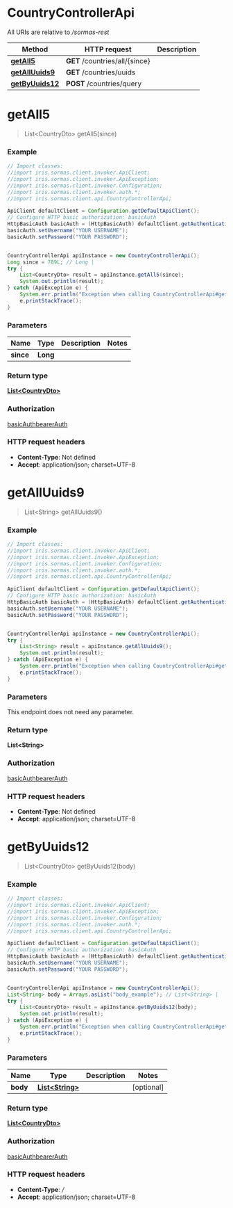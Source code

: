 # CountryControllerApi

All URIs are relative to */sormas-rest*

Method | HTTP request | Description
------------- | ------------- | -------------
[**getAll5**](CountryControllerApi.md#getAll5) | **GET** /countries/all/{since} | 
[**getAllUuids9**](CountryControllerApi.md#getAllUuids9) | **GET** /countries/uuids | 
[**getByUuids12**](CountryControllerApi.md#getByUuids12) | **POST** /countries/query | 

<a name="getAll5"></a>
# **getAll5**
> List&lt;CountryDto&gt; getAll5(since)



### Example
```java
// Import classes:
//import iris.sormas.client.invoker.ApiClient;
//import iris.sormas.client.invoker.ApiException;
//import iris.sormas.client.invoker.Configuration;
//import iris.sormas.client.invoker.auth.*;
//import iris.sormas.client.api.CountryControllerApi;

ApiClient defaultClient = Configuration.getDefaultApiClient();
// Configure HTTP basic authorization: basicAuth
HttpBasicAuth basicAuth = (HttpBasicAuth) defaultClient.getAuthentication("basicAuth");
basicAuth.setUsername("YOUR USERNAME");
basicAuth.setPassword("YOUR PASSWORD");


CountryControllerApi apiInstance = new CountryControllerApi();
Long since = 789L; // Long | 
try {
    List<CountryDto> result = apiInstance.getAll5(since);
    System.out.println(result);
} catch (ApiException e) {
    System.err.println("Exception when calling CountryControllerApi#getAll5");
    e.printStackTrace();
}
```

### Parameters

Name | Type | Description  | Notes
------------- | ------------- | ------------- | -------------
 **since** | **Long**|  |

### Return type

[**List&lt;CountryDto&gt;**](CountryDto.md)

### Authorization

[basicAuth](../README.md#basicAuth)[bearerAuth](../README.md#bearerAuth)

### HTTP request headers

 - **Content-Type**: Not defined
 - **Accept**: application/json; charset=UTF-8

<a name="getAllUuids9"></a>
# **getAllUuids9**
> List&lt;String&gt; getAllUuids9()



### Example
```java
// Import classes:
//import iris.sormas.client.invoker.ApiClient;
//import iris.sormas.client.invoker.ApiException;
//import iris.sormas.client.invoker.Configuration;
//import iris.sormas.client.invoker.auth.*;
//import iris.sormas.client.api.CountryControllerApi;

ApiClient defaultClient = Configuration.getDefaultApiClient();
// Configure HTTP basic authorization: basicAuth
HttpBasicAuth basicAuth = (HttpBasicAuth) defaultClient.getAuthentication("basicAuth");
basicAuth.setUsername("YOUR USERNAME");
basicAuth.setPassword("YOUR PASSWORD");


CountryControllerApi apiInstance = new CountryControllerApi();
try {
    List<String> result = apiInstance.getAllUuids9();
    System.out.println(result);
} catch (ApiException e) {
    System.err.println("Exception when calling CountryControllerApi#getAllUuids9");
    e.printStackTrace();
}
```

### Parameters
This endpoint does not need any parameter.

### Return type

**List&lt;String&gt;**

### Authorization

[basicAuth](../README.md#basicAuth)[bearerAuth](../README.md#bearerAuth)

### HTTP request headers

 - **Content-Type**: Not defined
 - **Accept**: application/json; charset=UTF-8

<a name="getByUuids12"></a>
# **getByUuids12**
> List&lt;CountryDto&gt; getByUuids12(body)



### Example
```java
// Import classes:
//import iris.sormas.client.invoker.ApiClient;
//import iris.sormas.client.invoker.ApiException;
//import iris.sormas.client.invoker.Configuration;
//import iris.sormas.client.invoker.auth.*;
//import iris.sormas.client.api.CountryControllerApi;

ApiClient defaultClient = Configuration.getDefaultApiClient();
// Configure HTTP basic authorization: basicAuth
HttpBasicAuth basicAuth = (HttpBasicAuth) defaultClient.getAuthentication("basicAuth");
basicAuth.setUsername("YOUR USERNAME");
basicAuth.setPassword("YOUR PASSWORD");


CountryControllerApi apiInstance = new CountryControllerApi();
List<String> body = Arrays.asList("body_example"); // List<String> | 
try {
    List<CountryDto> result = apiInstance.getByUuids12(body);
    System.out.println(result);
} catch (ApiException e) {
    System.err.println("Exception when calling CountryControllerApi#getByUuids12");
    e.printStackTrace();
}
```

### Parameters

Name | Type | Description  | Notes
------------- | ------------- | ------------- | -------------
 **body** | [**List&lt;String&gt;**](String.md)|  | [optional]

### Return type

[**List&lt;CountryDto&gt;**](CountryDto.md)

### Authorization

[basicAuth](../README.md#basicAuth)[bearerAuth](../README.md#bearerAuth)

### HTTP request headers

 - **Content-Type**: */*
 - **Accept**: application/json; charset=UTF-8

